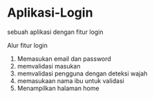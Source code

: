 # Aplikasi-Login
sebuah aplikasi dengan fitur login

Alur fitur login 
1. Memasukan email dan password
2. memvalidasi masukan
3. memvalidasi pengguna dengan deteksi wajah
4. memasukaan nama ibu untuk validasi
5. Menampilkan halaman home
   
